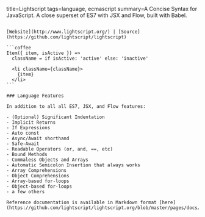 title=Lightscript
tags=language, ecmascript
summary=A Concise Syntax for JavaScript. A close superset of ES7 with JSX and Flow, built with Babel.
~~~~~~

[Website](http://www.lightscript.org/) | [Source](https://github.com/lightscript/lightscript)

```coffee
Item({ item, isActive }) =>
  className = if isActive: 'active' else: 'inactive'

  <li className={className}>
    {item}
  </li>
```

### Language Features

In addition to all all ES7, JSX, and Flow features:

- (Optional) Significant Indentation
- Implicit Returns
- If Expressions
- Auto const
- Async/Await shorthand
- Safe-Await
- Readable Operators (or, and, ==, etc)
- Bound Methods
- Commaless Objects and Arrays
- Automatic Semicolon Insertion that always works
- Array Comprehensions
- Object Comprehensions
- Array-based for-loops
- Object-based for-loops
- a few others

Reference documentation is available in Markdown format [here](https://github.com/lightscript/lightscript.org/blob/master/pages/docs/docs.md).

